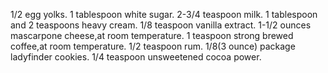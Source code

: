 1/2 egg yolks.
1 tablespoon white sugar.
2-3/4 teaspoon milk.
1 tablespoon and 2 teaspoons heavy cream.
1/8 teaspoon vanilla extract.
1-1/2 ounces mascarpone cheese,at room temperature.
1 teaspoon strong brewed coffee,at room temperature.
1/2 teaspoon rum.
1/8(3 ounce) package ladyfinder cookies.
1/4 teaspoon unsweetened cocoa power.